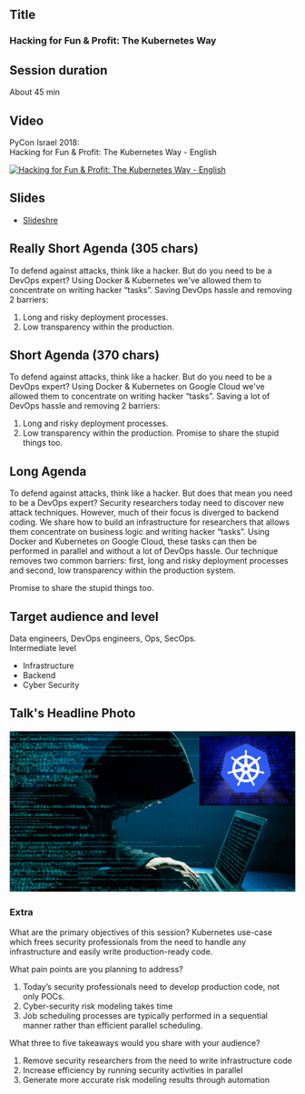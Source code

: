 ## Title
### Hacking for Fun & Profit: The Kubernetes Way

## Session duration

About 45 min

## Video

PyCon Israel 2018:  
Hacking for Fun & Profit: The Kubernetes Way - English

[![Hacking for Fun & Profit: The Kubernetes Way - English](http://img.youtube.com/vi/qLMP3tkGuLM/0.jpg)](https://www.youtube.com/watch?v=qLMP3tkGuLM)


## Slides

- [Slideshre](https://www.slideshare.net/demibenari/hacking-for-fun-profit-the-kubernetes-way-tal-demi-at-panorays-pyconil-2018)


## Really Short Agenda (305 chars)

To defend against attacks, think like a hacker. But do you need to be a DevOps expert? 
Using Docker & Kubernetes we've allowed them to concentrate on writing hacker “tasks”. 
Saving DevOps hassle and removing 2 barriers: 
1) Long and risky deployment processes.
2) Low transparency within the production.

## Short Agenda (370 chars)

To defend against attacks, think like a hacker. But do you need to be a DevOps expert? 
Using Docker & Kubernetes on Google Cloud we've allowed them to concentrate on writing hacker “tasks”. 
Saving a lot of DevOps hassle and removing 2 barriers: 
1) Long and risky deployment processes.
2) Low transparency within the production.
Promise to share the stupid things too.


## Long Agenda

To defend against attacks, think like a hacker. But does that mean you need to be a DevOps expert? 
Security researchers today need to discover new attack techniques. 
However, much of their focus is diverged to backend coding. 
We share how to build an infrastructure for researchers that allows them concentrate on business logic and writing hacker “tasks”. 
Using Docker and Kubernetes on Google Cloud, these tasks can then be performed in parallel and without a lot of DevOps hassle. 
Our technique removes two common barriers: 
first, long and risky deployment processes and second, low transparency within the production system.

Promise to share the stupid things too.

## Target audience and level

Data engineers, DevOps engineers, Ops, SecOps.  
Intermediate level

- Infrastructure
- Backend
- Cyber Security

## Talk's Headline Photo

![alt text](photos/Hacker-Kubernetes.png "Hacking for Fun & Profit: The Kubernetes Way")


### Extra

What are the primary objectives of this session?
Kubernetes use-case which frees security professionals from the need to handle any infrastructure and easily write production-ready code.

What pain points are you planning to address?
1. Today’s security professionals need to develop production code, not only POCs.
2. Cyber-security risk modeling takes time
3. Job scheduling processes are typically performed in a sequential manner rather than efficient parallel scheduling.


What three to five takeaways would you share with your audience?
1. Remove security researchers from the need to write infrastructure code
2. Increase efficiency by running security activities in parallel
3. Generate more accurate risk modeling results through automation
